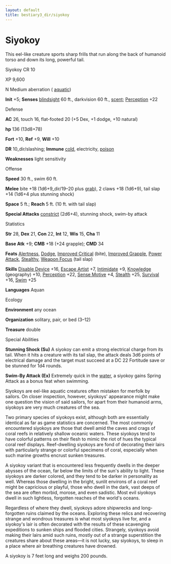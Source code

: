 ```yaml
---
layout: default
title: bestiary3_dir/siyokoy
---
```

# Siyokoy

This eel-like creature sports sharp frills that run along the back of humanoid torso and down its long, powerful tail.

Siyokoy CR 10

XP 9,600

N Medium aberration ( [aquatic](../monsters_dir/creatureTypes#_aquatic-subtype))

**Init** +5; **Senses** [blindsight](../monsters_dir/universalMonsterRules#_blindsight) 60 ft., darkvision 60 ft., [scent](../monsters_dir/universalMonsterRules#_scent); [Perception](../skills_dir/perception#_perception) +22

Defense

**AC** 26, touch 16, flat-footed 20 (+5 Dex, +1 dodge, +10 natural)

**hp** 136 (13d8+78)

**Fort** +10, **Ref** +9, **Will** +10

**DR** 10_dir/slashing; **Immune** [cold](../monsters_dir/creatureTypes#_cold-subtype), electricity, [poison](../monsters_dir/universalMonsterRules#_poison-(ex-or-su))

**Weaknesses** light sensitivity

Offense

**Speed** 30 ft., swim 60 ft.

**Melee** bite +18 (1d6+9_dir/19–20 plus [grab](../monsters_dir/universalMonsterRules#_grab)), 2 claws +18 (1d6+9), tail slap +14 (1d6+4 plus stunning shock)

**Space** 5 ft.; **Reach** 5 ft. (10 ft. with tail slap)

**Special Attacks** [constrict](../monsters_dir/universalMonsterRules#_constrict) (2d6+4), stunning shock, swim-by attack

Statistics

**Str** 28, **Dex** 21, **Con** 22, **Int** 12, **Wis** 15, **Cha** 11

**Base Atk** +9; **CMB** +18 (+24 grapple); **CMD** 34

**Feats** [Alertness](../feats#_alertness), [Dodge](../feats#_dodge), [Improved Critical](../feats#_improved-critical) (bite), [Improved Grapple](../feats#_improved-grapple), [Power Attack](../feats#_power-attack), [Stealthy](../feats#_stealthy), [Weapon Focus](../feats#_weapon-focus) (tail slap)

**Skills** [Disable Device](../skills_dir/disableDevice#_disable-device) +16, [Escape Artist](../skills_dir/escapeArtist#_escape-artist) +7, [Intimidate](../skills_dir/intimidate#_intimidate) +9, [Knowledge](../skills_dir/knowledge#_knowledge) (geography) +10, [Perception](../skills_dir/perception#_perception) +22, [Sense Motive](../skills_dir/senseMotive#_sense-motive) +4, [Stealth](../skills_dir/stealth#_stealth) +25, [Survival](../skills_dir/survival#_survival) +16, [Swim](../skills_dir/swim#_swim) +25

**Languages** Aquan

Ecology

**Environment** any ocean

**Organization** solitary, pair, or bed (3–12)

**Treasure** double

Special Abilities

**Stunning Shock (Su)** A siyokoy can emit a strong electrical charge from its tail. When it hits a creature with its tail slap, the attack deals 3d6 points of electrical damage and the target must succeed at a DC 22 Fortitude save or be stunned for 1d4 rounds.

**Swim-By Attack (Ex)** Extremely quick in the [water](../monsters_dir/creatureTypes#_water-subtype), a siyokoy gains Spring Attack as a bonus feat when swimming.

Siyokoys are eel-like aquatic creatures often mistaken for merfolk by sailors. On closer inspection, however, siyokoys' appearance might make one question the vision of said sailors, for apart from their humanoid arms, siyokoys are very much creatures of the sea.

Two primary species of siyokoys exist, although both are essentially identical as far as game statistics are concerned. The most commonly encountered siyokoys are those that dwell amid the caves and crags of coral reefs in relatively shallow oceanic waters. These siyokoys tend to have colorful patterns on their flesh to mimic the riot of hues the typical coral reef displays. Reef-dwelling siyokoys are fond of decorating their lairs with particularly strange or colorful specimens of coral, especially when such marine growths encrust sunken treasures.

A siyokoy variant that is encountered less frequently dwells in the deeper abysses of the ocean, far below the limits of the sun's ability to light. These siyokoys are darker colored, and they tend to be darker in personality as well. Whereas those dwelling in the bright, sunlit environs of a coral reef might be capricious or playful, those who dwell in the dark, vast deeps of the sea are often morbid, morose, and even sadistic. Most evil siyokoys dwell in such lightless, forgotten reaches of the world's oceans.

Regardless of where they dwell, siyokoys adore shipwrecks and long-forgotten ruins claimed by the oceans. Exploring these relics and recovering strange and wondrous treasures is what most siyokoys live for, and a siyokoy's lair is often decorated with the results of these scavenging expeditions to sunken ships and flooded cities. Strangely, siyokoys avoid making their lairs amid such ruins, mostly out of a strange superstition the creatures share about these areas—it is not lucky, say siyokoys, to sleep in a place where air breathing creatures have drowned.

A siyokoy is 7 feet long and weighs 200 pounds.

